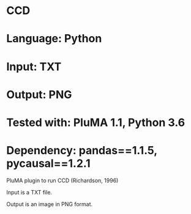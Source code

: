 # CCD
# Language: Python
# Input: TXT
# Output: PNG
# Tested with: PluMA 1.1, Python 3.6
# Dependency: pandas==1.1.5, pycausal==1.2.1

PluMA plugin to run CCD (Richardson, 1996)

Input is a TXT file.

Output is an image in PNG format.
